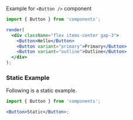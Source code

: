 Example for `<Button />` component

```jsx
import { Button } from 'components';

render(
  <div className="flex items-center gap-3">
    <Button>Hello</Button>
    <Button variant="primary">Primary</Button>
    <Button variant="outline">Outline</Button>
  </div>
);
```

### Static Example

Following is a static example.

```jsx static
import { Button } from 'components';

<Button>Static</Button>;
```
